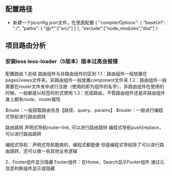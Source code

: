 ## 配置路径
* 新建一个jsconfig.json文件，在里面配置
{
  "compilerOptions": {
    "baseUrl": "./",
    "paths": {
      "@/*":["src/"]
    }
  },
  "exclude":["node_modules","dist"]
}

## 项目路由分析

### 安装less less-loader（5版本）版本过高会报错

配置路由
1.总结
路由组件与非路由组件的区别
1.1：路由组件一般放置在pages|views文件夹，非路由组件一般放置component文件夹
1.2：路由组件一般需要在router文件夹中进行注册（使用的即为组件的名字），非路由组件在使用的时候，一般都是以标签的形式使用
1.3：完成路由，不管路由组件还是非路由组件身上都有$route、$router属性

$route：一般获取路由信息【路径、query、params】
$router：一般进行编程式导航进行路由跳转

路由跳转
声明式导航router-link, 可以进行路由跳转
编程式导航push|replace，可以进行路由跳转

编程式导航：声明式导航能做的，编程式都能做
但是编程式导航除了可以进行路由跳转，还可以做一些其他业务逻辑

2、Footer组件显示隐藏
Footer组件：在Home、Search显示Footer组件
通过元信息判断组件显示或隐藏